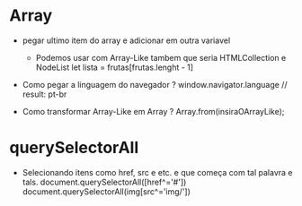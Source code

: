 # Array

- pegar ultimo item do array e adicionar em outra variavel

  - Podemos usar com Array-Like tambem que seria HTMLCollection e NodeList
    let lista = frutas[frutas.lenght - 1]

- Como pegar a linguagem do navegador ?
  window.navigator.language // result: pt-br

- Como transformar Array-Like em Array ?
  Array.from(insiraOArrayLike);

# querySelectorAll

- Selecionando itens como href, src e etc. e que começa com tal palavra e tals.
  document.querySelectorAll([href^='#'])
  document.querySelectorAll(img[src^='img/'])
